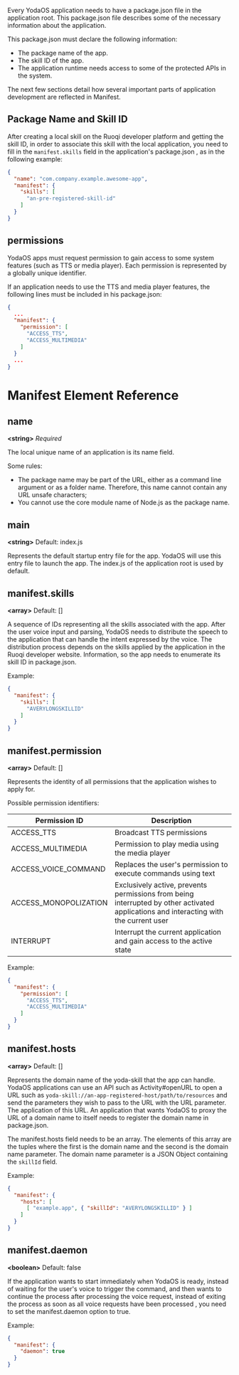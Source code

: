 Every YodaOS application needs to have a package.json file in the application root. This package.json file describes some of the necessary information about the application.

This package.json must declare the following information:

- The package name of the app.
- The skill ID of the app.
- The application runtime needs access to some of the protected APIs in the system.

The next few sections detail how several important parts of application development are reflected in Manifest.

## Package Name and Skill ID

After creating a local skill on the Ruoqi developer platform and getting the skill ID, in order to associate this skill with the local application, you need to fill in the `manifest.skills` field in the application's package.json , as in the following example:

```json
{
  "name": "com.company.example.awesome-app",
  "manifest": {
    "skills": [
      "an-pre-registered-skill-id"
    ]
  }
}
```

## permissions

YodaOS apps must request permission to gain access to some system features (such as TTS or media player). Each permission is represented by a globally unique identifier.

If an application needs to use the TTS and media player features, the following lines must be included in his package.json:

```json
{
  ...
  "manifest": {
    "permission": [
      "ACCESS_TTS",
      "ACCESS_MULTIMEDIA"
    ]
  }
  ...
}
```

# Manifest Element Reference

## name

**&lt;string&gt;** *Required*

The local unique name of an application is its name field.

Some rules:

- The package name may be part of the URL, either as a command line argument or as a folder name. Therefore, this name cannot contain any URL unsafe characters;
- You cannot use the core module name of Node.js as the package name.

## main

**&lt;string&gt;** Default: index.js

Represents the default startup entry file for the app. YodaOS will use this entry file to launch the app. The index.js of the application root is used by default.

## manifest.skills

**&lt;array&gt;** Default: []

A sequence of IDs representing all the skills associated with the app. After the user voice input and parsing, YodaOS needs to distribute the speech to the application that can handle the intent expressed by the voice. The distribution process depends on the skills applied by the application in the Ruoqi developer website. Information, so the app needs to enumerate its skill ID in package.json.

Example:
```json
{
  "manifest": {
    "skills": [
      "AVERYLONGSKILLID"
    ]
  }
}
```

## manifest.permission

**&lt;array&gt;** Default: []

Represents the identity of all permissions that the application wishes to apply for.

Possible permission identifiers:

Permission ID | Description
--- | ---
ACCESS_TTS | Broadcast TTS permissions
ACCESS_MULTIMEDIA | Permission to play media using the media player
ACCESS_VOICE_COMMAND | Replaces the user's permission to execute commands using text
ACCESS_MONOPOLIZATION | Exclusively active, prevents permissions from being interrupted by other activated applications and interacting with the current user
INTERRUPT | Interrupt the current application and gain access to the active state

Example:
```json
{
  "manifest": {
    "permission": [
      "ACCESS_TTS",
      "ACCESS_MULTIMEDIA"
    ]
  }
}
```

## manifest.hosts

**&lt;array&gt;** Default: []

Represents the domain name of the yoda-skill that the app can handle. YodaOS applications can use an API such as Activity#openURL to open a URL such as `yoda-skill://an-app-registered-host/path/to/resources` and send the parameters they wish to pass to the URL with the URL parameter. The application of this URL. An application that wants YodaOS to proxy the URL of a domain name to itself needs to register the domain name in package.json.

The manifest.hosts field needs to be an array. The elements of this array are the tuples where the first is the domain name and the second is the domain name parameter. The domain name parameter is a JSON Object containing the `skillId` field.

Example:

```json
{
  "manifest": {
    "hosts": [
      [ "example.app", { "skillId": "AVERYLONGSKILLID" } ]
    ]
  }
}
```

## manifest.daemon

**&lt;boolean&gt;** Default: false

If the application wants to start immediately when YodaOS is ready, instead of waiting for the user's voice to trigger the command, and then wants to continue the process after processing the voice request, instead of exiting the process as soon as all voice requests have been processed , you need to set the manifest.daemon option to true.

Example:
```json
{
  "manifest": {
    "daemon": true
  }
}
```